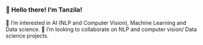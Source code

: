 ### 👋 Hello there! I’m Tanzila!
👀 I’m interested in AI (NLP and Computer Vision), Machine Learning and Data science.
💞️ I’m looking to collaborate on NLP and computer vision/ Data science projects.

<!--
**Tanzilalala/tanzilalala** is a ✨ _special_ ✨ repository because its `README.md` (this file) appears on your GitHub profile.

Here are some ideas to get you started:

👋 Hello there! I’m Tanzila!
👀 I’m interested in AI (NLP and Computer Vision), Machine Learning and Data science.
💞️ I’m looking to collaborate on NLP and computer vision/ Data science projects.
-->
